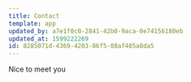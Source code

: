 ```yaml
---
title: Contact
template: app
updated_by: a7e1f0c0-2841-42b0-9aca-0e74156180eb
updated_at: 1599222269
id: 8285071d-4369-4203-86f5-08af485a8da5
---
```

Nice to meet you
